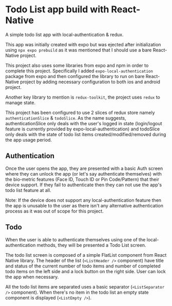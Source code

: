 # Todo List app build with React-Native

A simple todo list app with local-authentication & redux.

This app was initially created with expo but was ejected after initialization using `npx expo prebuild` as it was mentioned that I should use a bare React-Native project.

This project also uses some libraries from expo and npm in order to complete this project. Specifically I added `expo-local-authentication` package from expo and then configured the library to run on bare React-Native project by adding necessary configuration to both ios and android project.

Another key library to mention is `redux-toolkit`, the project uses `redux` to manage state.

This project has been configured to use 2 slices of redux store namely `authenticationSlice` & `todoSlice`. As the name suggests, authenticationSlice only deals with the user's logged in state (login/logout feature is currently provided by expo-local-authentication) and todoSlice only deals with the state of todo list items created/modified/removed during the app usage period.

## Authentication

Once the user opens the app, they are presented with a basic Auth screen where they can unlock the app (or let's say authenticate themselves) with the bio-metric features (Face ID, Touch ID or Pin Code/Pattern) that their device support. If they fail to authenticate then they can not use the app's todo list feature at all.

Note: If the device does not support any local-authentication feature then the app is unusable to the user as there isn't any alternative authentication process as it was out of scope for this project.

## Todo

When the user is able to authenticate themselves using one of the local-authentication methods, they will be presented a Todo List screen.

The todo list screen is composed of a simple FlatList component from React Native library. The header of the list (`<ListHeader />` component) have title and status of the current number of todo items and number of completed todo items on the left side and a lock button on the right side. User can lock the app when necessary.

All the todo list items are separated uses a basic separator (`<ListSeparator />` component). When there's no item in the todo list an empty state component is displayed (`<ListEmpty />`).
